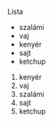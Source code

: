 Lista
<!DOCTYPE html>
<html lang="en">
<head>
    <meta charset="UTF-8">
    <meta http-equiv="X-UA-Compatible" content="IE=edge">
    <meta name="viewport" content="width=device-width, initial-scale=1.0">
    <title>Lista</title>
</head>
<body>
    <ul>
    <li>szalámi</li>
    <li>vaj</li>
    <li>kenyér</li>
    <li>sajt</li>
    <li>ketchup</li>
    </ul>
    <ol>
    <li>kenyér</li>
    <li>vaj</li>
    <li>szalámi</li>
    <li>sajt</li>
    <li>ketchup</li>
    </ol>
</body>
</html>
